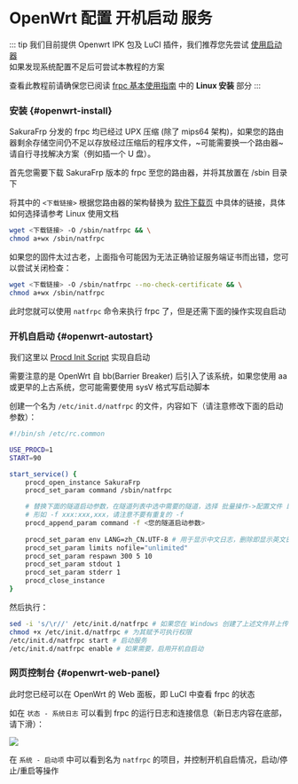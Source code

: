 # OpenWrt 配置 开机启动 服务

::: tip
我们目前提供 Openwrt IPK 包及 LuCI 插件，我们推荐您先尝试 [使用启动器](/launcher/usage.md#openwrt)  
如果发现系统配置不足后可尝试本教程的方案

查看此教程前请确保您已阅读 [frpc 基本使用指南](/frpc/usage.md#linux) 中的 **Linux 安装** 部分
:::

### 安装 {#openwrt-install}

SakuraFrp 分发的 frpc 均已经过 UPX 压缩 (除了 mips64 架构)，如果您的路由器剩余存储空间仍不足以存放经过压缩后的程序文件，~可能需要换一个路由器~ 请自行寻找解决方案（例如插一个 U 盘）。

首先您需要下载 SakuraFrp 版本的 frpc 至您的路由器，并将其放置在 /sbin 目录下

将其中的 `<下载链接>` 根据您路由器的架构替换为 [软件下载页](https://www.natfrp.com/tunnel/download) 中具体的链接，具体如何选择请参考 Linux 使用文档

```bash
wget <下载链接> -O /sbin/natfrpc && \
chmod a+wx /sbin/natfrpc
```

如果您的固件太过古老，上面指令可能因为无法正确验证服务端证书而出错，您可以尝试关闭检查：

```bash
wget <下载链接> -O /sbin/natfrpc --no-check-certificate && \
chmod a+wx /sbin/natfrpc
```

此时您就可以使用 `natfrpc` 命令来执行 frpc 了，但是还需下面的操作实现自启动

### 开机自启动 {#openwrt-autostart}

我们这里以 [Procd Init Script](https://openwrt.org/docs/guide-developer/procd-init-scripts) 实现自启动

需要注意的是 OpenWrt 自 bb(Barrier Breaker) 后引入了该系统，如果您使用 aa 或更早的上古系统，您可能需要使用 sysV 格式写启动脚本

创建一个名为 `/etc/init.d/natfrpc` 的文件，内容如下（请注意修改下面的启动参数）：

```bash
#!/bin/sh /etc/rc.common

USE_PROCD=1
START=90

start_service() {
    procd_open_instance SakuraFrp
    procd_set_param command /sbin/natfrpc

    # 替换下面的隧道启动参数，在隧道列表中选中需要的隧道，选择 批量操作->配置文件 即可在弹出的框中复制启动参数
    # 形如 -f xxx:xxx,xxx，请注意不要有重复的 -f
    procd_append_param command -f <您的隧道启动参数> 
 
    procd_set_param env LANG=zh_CN.UTF-8 # 用于显示中文日志，删除即显示英文日志
    procd_set_param limits nofile="unlimited"
    procd_set_param respawn 300 5 10
    procd_set_param stdout 1
    procd_set_param stderr 1
    procd_close_instance
}
```

然后执行：

```bash
sed -i 's/\r//' /etc/init.d/natfrpc # 如果您在 Windows 创建了上述文件并上传，执行此命令去除 \r 换行符
chmod +x /etc/init.d/natfrpc # 为其赋予可执行权限
/etc/init.d/natfrpc start # 启动服务
/etc/init.d/natfrpc enable # 如果需要，启用开机自启动
```

### 网页控制台 {#openwrt-web-panel}

此时您已经可以在 OpenWrt 的 Web 面板，即 LuCI 中查看 frpc 的状态

如在 `状态 - 系统日志` 可以看到 frpc 的运行日志和连接信息（新日志内容在底部，请下滑）：

![](./_images/openwrt-syslog.png)

在 `系统 - 启动项` 中可以看到名为 `natfrpc` 的项目，并控制开机自启情况，启动/停止/重启等操作
